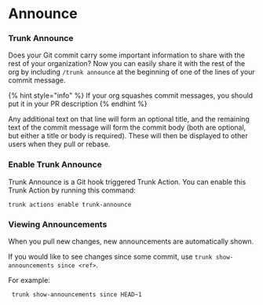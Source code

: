 # Announce

### Trunk Announce

Does your Git commit carry some important information to share with the rest of your organization? Now you can easily share it with the rest of the org by including `/trunk announce` at the beginning of one of the lines of your commit message.&#x20;

{% hint style="info" %}
If your org squashes commit messages, you should put it in your PR description
{% endhint %}

Any additional text on that line will form an optional title, and the remaining text of the commit message will form the commit body (both are optional, but either a title or body is required). These will then be displayed to other users when they pull or rebase.

### Enable Trunk Announce

Trunk Announce is a Git hook triggered Trunk Action. You can enable this Trunk Action by running this command:

```
trunk actions enable trunk-announce
```

### Viewing Announcements

When you pull new changes, new announcements are automatically shown.

If you would like to see changes since some commit, use  `trunk show-announcements since <ref>`.

For example:

```
 trunk show-announcements since HEAD~1
```
